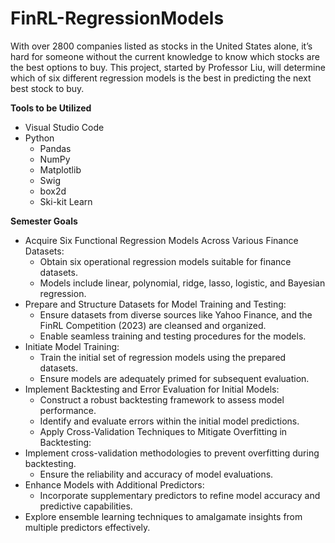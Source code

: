 # FinRL-RegressionModels
With over 2800 companies listed as stocks in the United States alone, it’s hard for someone without the current knowledge to know which stocks are the best options to buy. This project, started by Professor Liu, will determine which of six different regression models is the best in predicting the next best stock to buy.

**Tools to be Utilized**

- Visual Studio Code
- Python
  - Pandas
  - NumPy
  - Matplotlib
  - Swig
  - box2d
  - Ski-kit Learn
    
**Semester Goals**

- Acquire Six Functional Regression Models Across Various Finance Datasets:
  - Obtain six operational regression models suitable for finance datasets.
  - Models include linear, polynomial, ridge, lasso, logistic, and Bayesian regression.
- Prepare and Structure Datasets for Model Training and Testing:
  - Ensure datasets from diverse sources like Yahoo Finance, and the FinRL Competition (2023) are cleansed and organized.
  - Enable seamless training and testing procedures for the models.
- Initiate Model Training:
  - Train the initial set of regression models using the prepared datasets.
  - Ensure models are adequately primed for subsequent evaluation.
- Implement Backtesting and Error Evaluation for Initial Models:
  - Construct a robust backtesting framework to assess model performance.
  - Identify and evaluate errors within the initial model predictions.
  - Apply Cross-Validation Techniques to Mitigate Overfitting in Backtesting:
- Implement cross-validation methodologies to prevent overfitting during backtesting.
  - Ensure the reliability and accuracy of model evaluations.
- Enhance Models with Additional Predictors:
  - Incorporate supplementary predictors to refine model accuracy and predictive capabilities.
- Explore ensemble learning techniques to amalgamate insights from multiple predictors effectively.





